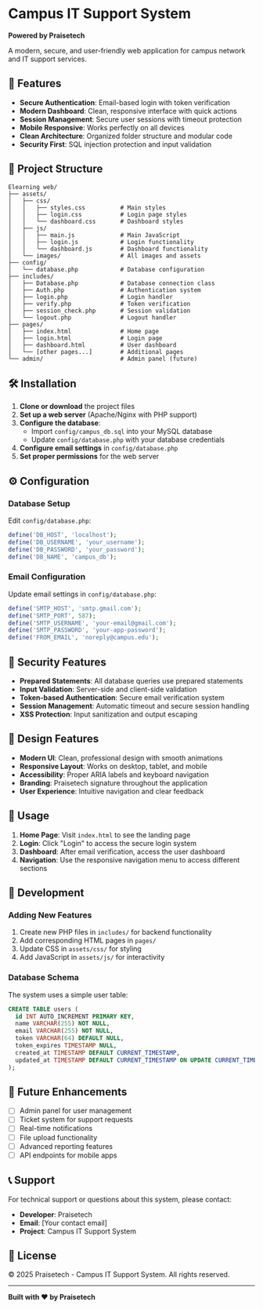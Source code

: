 # Campus IT Support System
**Powered by Praisetech**

A modern, secure, and user-friendly web application for campus network and IT support services.

## 🚀 Features

- **Secure Authentication**: Email-based login with token verification
- **Modern Dashboard**: Clean, responsive interface with quick actions
- **Session Management**: Secure user sessions with timeout protection
- **Mobile Responsive**: Works perfectly on all devices
- **Clean Architecture**: Organized folder structure and modular code
- **Security First**: SQL injection protection and input validation

## 📁 Project Structure

```
Elearning web/
├── assets/
│   ├── css/
│   │   ├── styles.css          # Main styles
│   │   ├── login.css           # Login page styles
│   │   └── dashboard.css       # Dashboard styles
│   ├── js/
│   │   ├── main.js             # Main JavaScript
│   │   ├── login.js            # Login functionality
│   │   └── dashboard.js        # Dashboard functionality
│   └── images/                 # All images and assets
├── config/
│   └── database.php            # Database configuration
├── includes/
│   ├── Database.php            # Database connection class
│   ├── Auth.php                # Authentication system
│   ├── login.php               # Login handler
│   ├── verify.php              # Token verification
│   ├── session_check.php       # Session validation
│   └── logout.php              # Logout handler
├── pages/
│   ├── index.html              # Home page
│   ├── login.html              # Login page
│   ├── dashboard.html          # User dashboard
│   └── [other pages...]        # Additional pages
└── admin/                      # Admin panel (future)
```

## 🛠️ Installation

1. **Clone or download** the project files
2. **Set up a web server** (Apache/Nginx with PHP support)
3. **Configure the database**:
   - Import `config/campus_db.sql` into your MySQL database
   - Update `config/database.php` with your database credentials
4. **Configure email settings** in `config/database.php`
5. **Set proper permissions** for the web server

## ⚙️ Configuration

### Database Setup
Edit `config/database.php`:
```php
define('DB_HOST', 'localhost');
define('DB_USERNAME', 'your_username');
define('DB_PASSWORD', 'your_password');
define('DB_NAME', 'campus_db');
```

### Email Configuration
Update email settings in `config/database.php`:
```php
define('SMTP_HOST', 'smtp.gmail.com');
define('SMTP_PORT', 587);
define('SMTP_USERNAME', 'your-email@gmail.com');
define('SMTP_PASSWORD', 'your-app-password');
define('FROM_EMAIL', 'noreply@campus.edu');
```

## 🔐 Security Features

- **Prepared Statements**: All database queries use prepared statements
- **Input Validation**: Server-side and client-side validation
- **Token-based Authentication**: Secure email verification system
- **Session Management**: Automatic timeout and secure session handling
- **XSS Protection**: Input sanitization and output escaping

## 🎨 Design Features

- **Modern UI**: Clean, professional design with smooth animations
- **Responsive Layout**: Works on desktop, tablet, and mobile
- **Accessibility**: Proper ARIA labels and keyboard navigation
- **Branding**: Praisetech signature throughout the application
- **User Experience**: Intuitive navigation and clear feedback

## 📱 Usage

1. **Home Page**: Visit `index.html` to see the landing page
2. **Login**: Click "Login" to access the secure login system
3. **Dashboard**: After email verification, access the user dashboard
4. **Navigation**: Use the responsive navigation menu to access different sections

## 🔧 Development

### Adding New Features
1. Create new PHP files in `includes/` for backend functionality
2. Add corresponding HTML pages in `pages/`
3. Update CSS in `assets/css/` for styling
4. Add JavaScript in `assets/js/` for interactivity

### Database Schema
The system uses a simple user table:
```sql
CREATE TABLE users (
  id INT AUTO_INCREMENT PRIMARY KEY,
  name VARCHAR(255) NOT NULL,
  email VARCHAR(255) NOT NULL,
  token VARCHAR(64) DEFAULT NULL,
  token_expires TIMESTAMP NULL,
  created_at TIMESTAMP DEFAULT CURRENT_TIMESTAMP,
  updated_at TIMESTAMP DEFAULT CURRENT_TIMESTAMP ON UPDATE CURRENT_TIMESTAMP
);
```

## 🚀 Future Enhancements

- [ ] Admin panel for user management
- [ ] Ticket system for support requests
- [ ] Real-time notifications
- [ ] File upload functionality
- [ ] Advanced reporting features
- [ ] API endpoints for mobile apps

## 📞 Support

For technical support or questions about this system, please contact:
- **Developer**: Praisetech
- **Email**: [Your contact email]
- **Project**: Campus IT Support System

## 📄 License

© 2025 Praisetech - Campus IT Support System. All rights reserved.

---

**Built with ❤️ by Praisetech**
